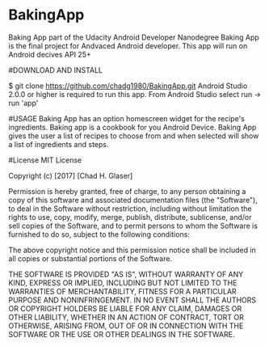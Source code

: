 # BakingApp
Baking App part of the Udacity Android Developer Nanodegree
Baking App is the final project for Andvaced Android developer.
This app will run on Android decives API 25+

#DOWNLOAD AND INSTALL

$ git clone https://github.com/chadg1980/BakingApp.git
 Android Studio 2.0.0 or higher is required to run this app.
 From Android Studio select run -> run 'app'



 #USAGE
 Baking App has an option homescreen widget for the recipe's ingredients.
 Baking app is a cookbook for you Android Device. Baking App gives the user a list of recipes to 
 choose from and when selected will show a list of ingredients and steps. 
  
 
 
 #License
 MIT License
 
 Copyright (c) [2017] [Chad H. Glaser]
 
 Permission is hereby granted, free of charge, to any person obtaining a copy
 of this software and associated documentation files (the "Software"), to deal
 in the Software without restriction, including without limitation the rights
 to use, copy, modify, merge, publish, distribute, sublicense, and/or sell
 copies of the Software, and to permit persons to whom the Software is
 furnished to do so, subject to the following conditions:
 
 The above copyright notice and this permission notice shall be included in all
 copies or substantial portions of the Software.
 
 THE SOFTWARE IS PROVIDED "AS IS", WITHOUT WARRANTY OF ANY KIND, EXPRESS OR
 IMPLIED, INCLUDING BUT NOT LIMITED TO THE WARRANTIES OF MERCHANTABILITY,
 FITNESS FOR A PARTICULAR PURPOSE AND NONINFRINGEMENT. IN NO EVENT SHALL THE
 AUTHORS OR COPYRIGHT HOLDERS BE LIABLE FOR ANY CLAIM, DAMAGES OR OTHER
 LIABILITY, WHETHER IN AN ACTION OF CONTRACT, TORT OR OTHERWISE, ARISING FROM,
 OUT OF OR IN CONNECTION WITH THE SOFTWARE OR THE USE OR OTHER DEALINGS IN THE
 SOFTWARE.
 
 
 

